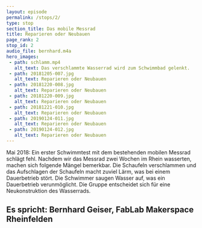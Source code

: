 ```yaml
---
layout: episode
permalink: /stops/2/
type: stop
section_title: Das mobile Messrad
title: Reparieren oder Neubauen
page_rank: 2
stop_id: 2
audio_file: bernhard.m4a
hero_images:
 - path: schlamm.mp4
   alt_text: Das verschlammte Wasserrad wird zum Schwimmbad gelenkt.
 - path: 20181205-007.jpg
   alt_text: Reparieren oder Neubauen
 - path: 20181220-008.jpg
   alt_text: Reparieren oder Neubauen
 - path: 20181220-009.jpg
   alt_text: Reparieren oder Neubauen
 - path: 20181221-010.jpg
   alt_text: Reparieren oder Neubauen
 - path: 20190124-011.jpg
   alt_text: Reparieren oder Neubauen
 - path: 20190124-012.jpg
   alt_text: Reparieren oder Neubauen
---
```


Mai 2018:
Ein erster Schwimmtest mit dem bestehenden mobilen Messrad schlägt fehl. Nachdem wir das Messrad zwei Wochen im Rhein wasserten, machen sich folgende Mängel bemerkbar. Die Schaufeln verschlammen und das Aufschlagen der Schaufeln macht zuviel Lärm, was bei einem Dauerbetrieb stört. Die Schwimmer saugen Wasser auf, was ein Dauerbetrieb verunmöglicht. Die Gruppe entscheidet sich für eine Neukonstruktion des Wasserrads. 

## Es spricht: Bernhard Geiser, FabLab Makerspace Rheinfelden
